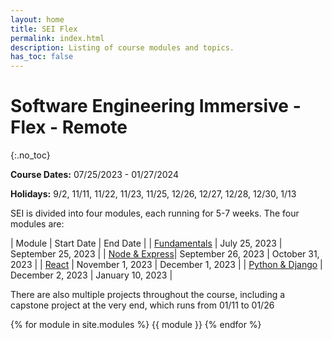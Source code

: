 ```yaml
---
layout: home
title: SEI Flex
permalink: index.html
description: Listing of course modules and topics.
has_toc: false
---
```


# Software Engineering Immersive - Flex - Remote
{:.no_toc}

**Course Dates:** 07/25/2023 - 01/27/2024

**Holidays:** 9/2, 11/11, 11/22, 11/23, 11/25, 12/26, 12/27, 12/28, 12/30, 1/13

SEI is divided into four modules, each running for 5-7 weeks. The four modules
are:

| Module | Start Date | End Date |
| [Fundamentals](#1-welcome-intro-to-the-cli) | July 25, 2023 | September 25, 2023 |
| [Node & Express](#10-express-mongo-db)| September 26, 2023 | October 31, 2023 |
| [React](#15-express) | November 1, 2023 | December 1, 2023 |
| [Python & Django](#20-sql) | December 2, 2023 | January 10, 2023 |

There are also multiple projects throughout the course, including a capstone
project at the very end, which runs from 01/11 to 01/26

{% for module in site.modules %}
{{ module }}
{% endfor %}
